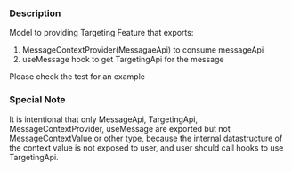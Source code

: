 ### Description
Model to providing Targeting Feature that exports:
1. MessageContextProvider(MessagaeApi) to consume messageApi
3. useMessage hook to get TargetingApi for the message

Please check the test for an example

### Special Note
It is intentional that only MessageApi, TargetingApi, MessageContextProvider, useMessage are
exported but not MessageContextValue or other type, because the internal datastructure of the 
context value is not exposed to user, and user should call hooks to use TargetingApi.
